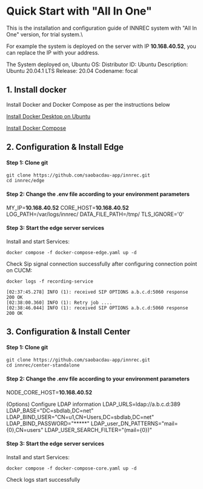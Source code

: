 # Quick Start with "All In One"
This is the installation and configuration guide of INNREC system with "All In One" version, for trial system.\

For example the system is deployed on the server with IP **10.168.40.52**, you can replace the IP with your address.

The System deployed on, Ubuntu OS:
    Distributor ID:	Ubuntu
    Description:	Ubuntu 20.04.1 LTS
    Release:	20.04
    Codename:	focal

## 1. Install docker
Install Docker and Docker Compose as per the instructions below

[Install Docker Desktop on Ubuntu](https://docs.docker.com/engine/install/ubuntu/)

[Install Docker Compose](https://docs.docker.com/compose/install/linux/)

## 2. Configuration & Install Edge
####  Step 1: Clone git 

    git clone https://github.com/saobacdau-app/innrec.git
    cd innrec/edge

####  Step 2: Change the .env file according to your environment parameters

MY_IP=**10.168.40.52**
CORE_HOST=**10.168.40.52**
LOG_PATH=/var/logs/innrec/
DATA_FILE_PATH=/tmp/
TLS_IGNORE='0'

####  Step 3: Start the edge server services

Install and start Services:

    docker compose -f docker-compose-edge.yaml up -d

Check Sip signal connection successfully after configuring connection point on CUCM:

    docker logs -f recording-service

    [02:37:45.278] INFO (1): received SIP OPTIONS a.b.c.d:5060 response 200 OK
    [02:38:00.360] INFO (1): Retry job ....
    [02:38:46.044] INFO (1): received SIP OPTIONS a.b.c.d:5060 response 200 OK
    
## 3. Configuration & Install Center

####  Step 1: Clone git 

    git clone https://github.com/saobacdau-app/innrec.git
    cd innrec/center-standalone

####  Step 2: Change the .env file according to your environment parameters

NODE_CORE_HOST=**10.168.40.52**


(Options) Configure LDAP information
LDAP_URLS=ldap://a.b.c.d:389
LDAP_BASE="DC=sbdlab,DC=net"
LDAP_BIND_USER="CN=u1,CN=Users,DC=sbdlab,DC=net"
LDAP_BIND_PASSWORD="*****"
LDAP_user_DN_PATTERNS="mail={0},CN=users"
LDAP_USER_SEARCH_FILTER="(mail={0})"

####  Step 3: Start the edge server services

Install and start Services:

    docker compose -f docker-compose-core.yaml up -d

Check logs start successfully
